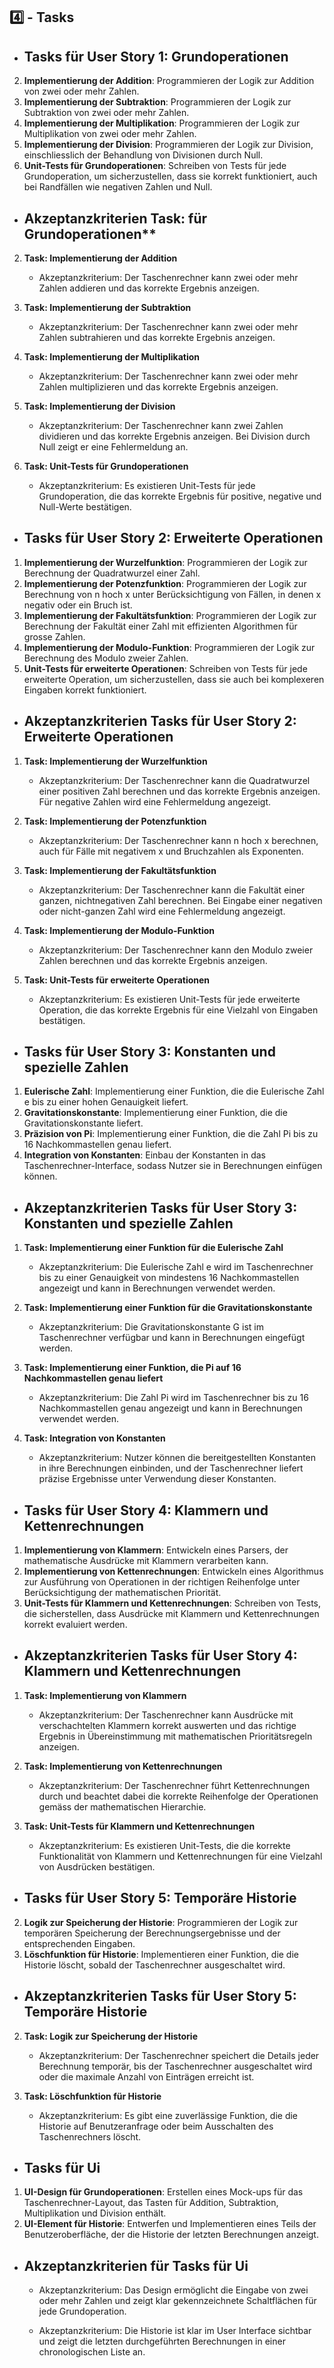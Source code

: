 ## 4️⃣ - Tasks
- ## Tasks für User Story 1: Grundoperationen


2. **Implementierung der Addition**: Programmieren der Logik zur Addition von zwei oder mehr Zahlen.
3. **Implementierung der Subtraktion**: Programmieren der Logik zur Subtraktion von zwei oder mehr Zahlen.
4. **Implementierung der Multiplikation**: Programmieren der Logik zur Multiplikation von zwei oder mehr Zahlen.
5. **Implementierung der Division**: Programmieren der Logik zur Division, einschliesslich der Behandlung von Divisionen durch Null.
6. **Unit-Tests für Grundoperationen**: Schreiben von Tests für jede Grundoperation, um sicherzustellen, dass sie korrekt funktioniert, auch bei Randfällen wie negativen Zahlen und Null.

- ## Akzeptanzkriterien Task: für Grundoperationen**
    
2. **Task: Implementierung der Addition**
    
    - Akzeptanzkriterium: Der Taschenrechner kann zwei oder mehr Zahlen addieren und das korrekte Ergebnis anzeigen.
3. **Task: Implementierung der Subtraktion**
    
    - Akzeptanzkriterium: Der Taschenrechner kann zwei oder mehr Zahlen subtrahieren und das korrekte Ergebnis anzeigen.
4. **Task: Implementierung der Multiplikation**
    
    - Akzeptanzkriterium: Der Taschenrechner kann zwei oder mehr Zahlen multiplizieren und das korrekte Ergebnis anzeigen.
5. **Task: Implementierung der Division**
    
    - Akzeptanzkriterium: Der Taschenrechner kann zwei Zahlen dividieren und das korrekte Ergebnis anzeigen. Bei Division durch Null zeigt er eine Fehlermeldung an.
6. **Task: Unit-Tests für Grundoperationen**
    
    - Akzeptanzkriterium: Es existieren Unit-Tests für jede Grundoperation, die das korrekte Ergebnis für positive, negative und Null-Werte bestätigen.
- ## Tasks für User Story 2: Erweiterte Operationen

1. **Implementierung der Wurzelfunktion**: Programmieren der Logik zur Berechnung der Quadratwurzel einer Zahl.
2. **Implementierung der Potenzfunktion**: Programmieren der Logik zur Berechnung von n hoch x unter Berücksichtigung von Fällen, in denen x negativ oder ein Bruch ist.
3. **Implementierung der Fakultätsfunktion**: Programmieren der Logik zur Berechnung der Fakultät einer Zahl mit effizienten Algorithmen für grosse Zahlen.
4. **Implementierung der Modulo-Funktion**: Programmieren der Logik zur Berechnung des Modulo zweier Zahlen.
5. **Unit-Tests für erweiterte Operationen**: Schreiben von Tests für jede erweiterte Operation, um sicherzustellen, dass sie auch bei komplexeren Eingaben korrekt funktioniert.

- ## Akzeptanzkriterien Tasks für User Story 2: Erweiterte Operationen
1. **Task: Implementierung der Wurzelfunktion**
    
    - Akzeptanzkriterium: Der Taschenrechner kann die Quadratwurzel einer positiven Zahl berechnen und das korrekte Ergebnis anzeigen. Für negative Zahlen wird eine Fehlermeldung angezeigt.
2. **Task: Implementierung der Potenzfunktion**
    
    - Akzeptanzkriterium: Der Taschenrechner kann n hoch x berechnen, auch für Fälle mit negativem x und Bruchzahlen als Exponenten.
3. **Task: Implementierung der Fakultätsfunktion**
    
    - Akzeptanzkriterium: Der Taschenrechner kann die Fakultät einer ganzen, nichtnegativen Zahl berechnen. Bei Eingabe einer negativen oder nicht-ganzen Zahl wird eine Fehlermeldung angezeigt.
4. **Task: Implementierung der Modulo-Funktion**
    
    - Akzeptanzkriterium: Der Taschenrechner kann den Modulo zweier Zahlen berechnen und das korrekte Ergebnis anzeigen.
5. **Task: Unit-Tests für erweiterte Operationen**
    
    - Akzeptanzkriterium: Es existieren Unit-Tests für jede erweiterte Operation, die das korrekte Ergebnis für eine Vielzahl von Eingaben bestätigen.

- ## Tasks für User Story 3: Konstanten und spezielle Zahlen

1. **Eulerische Zahl**: Implementierung einer Funktion, die die Eulerische Zahl e bis zu einer hohen Genauigkeit liefert.
2. **Gravitationskonstante**: Implementierung einer Funktion, die die Gravitationskonstante liefert.
4. **Präzision von Pi**: Implementierung einer Funktion, die die Zahl Pi  bis zu 16 Nachkommastellen genau liefert.
5. **Integration von Konstanten**: Einbau der Konstanten in das Taschenrechner-Interface, sodass Nutzer sie in Berechnungen einfügen können.

- ## Akzeptanzkriterien Tasks für User Story 3: Konstanten und spezielle Zahlen

1. **Task: Implementierung einer Funktion für die Eulerische Zahl**
    
    - Akzeptanzkriterium: Die Eulerische Zahl e wird im Taschenrechner bis zu einer Genauigkeit von mindestens 16 Nachkommastellen angezeigt und kann in Berechnungen verwendet werden.
2. **Task: Implementierung einer Funktion für die Gravitationskonstante**
    
    - Akzeptanzkriterium: Die Gravitationskonstante G ist im Taschenrechner verfügbar und kann in Berechnungen eingefügt werden.
3. **Task: Implementierung einer Funktion, die Pi auf 16 Nachkommastellen genau liefert**
    
    - Akzeptanzkriterium: Die Zahl Pi wird im Taschenrechner bis zu 16 Nachkommastellen genau angezeigt und kann in Berechnungen verwendet werden.
4. **Task: Integration von Konstanten**
    
    - Akzeptanzkriterium: Nutzer können die bereitgestellten Konstanten in ihre Berechnungen einbinden, und der Taschenrechner liefert präzise Ergebnisse unter Verwendung dieser Konstanten.

- ## Tasks für User Story 4: Klammern und Kettenrechnungen

1. **Implementierung von Klammern**: Entwickeln eines Parsers, der mathematische Ausdrücke mit Klammern verarbeiten kann.
2. **Implementierung von Kettenrechnungen**: Entwickeln eines Algorithmus zur Ausführung von Operationen in der richtigen Reihenfolge unter Berücksichtigung der mathematischen Priorität.
3. **Unit-Tests für Klammern und Kettenrechnungen**: Schreiben von Tests, die sicherstellen, dass Ausdrücke mit Klammern und Kettenrechnungen korrekt evaluiert werden.

- ## Akzeptanzkriterien Tasks für User Story 4: Klammern und Kettenrechnungen

1. **Task: Implementierung von Klammern**
    
    - Akzeptanzkriterium: Der Taschenrechner kann Ausdrücke mit verschachtelten Klammern korrekt auswerten und das richtige Ergebnis in Übereinstimmung mit mathematischen Prioritätsregeln anzeigen.
2. **Task: Implementierung von Kettenrechnungen**
    
    - Akzeptanzkriterium: Der Taschenrechner führt Kettenrechnungen durch und beachtet dabei die korrekte Reihenfolge der Operationen gemäss der mathematischen Hierarchie.
3. **Task: Unit-Tests für Klammern und Kettenrechnungen**
    
    - Akzeptanzkriterium: Es existieren Unit-Tests, die die korrekte Funktionalität von Klammern und Kettenrechnungen für eine Vielzahl von Ausdrücken bestätigen.

- ## Tasks für User Story 5: Temporäre Historie


2. **Logik zur Speicherung der Historie**: Programmieren der Logik zur temporären Speicherung der Berechnungsergebnisse und der entsprechenden Eingaben.
3. **Löschfunktion für Historie**: Implementieren einer Funktion, die die Historie löscht, sobald der Taschenrechner ausgeschaltet wird.

- ## Akzeptanzkriterien Tasks für User Story 5: Temporäre Historie


2. **Task: Logik zur Speicherung der Historie**
    
    - Akzeptanzkriterium: Der Taschenrechner speichert die Details jeder Berechnung temporär, bis der Taschenrechner ausgeschaltet wird oder die maximale Anzahl von Einträgen erreicht ist.
3. **Task: Löschfunktion für Historie**
    
    - Akzeptanzkriterium: Es gibt eine zuverlässige Funktion, die die Historie auf Benutzeranfrage oder beim Ausschalten des Taschenrechners löscht.

- ## Tasks für Ui
1. **UI-Design für Grundoperationen**: Erstellen eines Mock-ups für das Taschenrechner-Layout, das Tasten für Addition, Subtraktion, Multiplikation und Division enthält.
2. **UI-Element für Historie**: Entwerfen und Implementieren eines Teils der Benutzeroberfläche, der die Historie der letzten Berechnungen anzeigt.

- ## Akzeptanzkriterien für Tasks für Ui

    - Akzeptanzkriterium: Das Design ermöglicht die Eingabe von zwei oder mehr Zahlen und zeigt klar gekennzeichnete Schaltflächen für jede Grundoperation.
      
    - Akzeptanzkriterium: Die Historie ist klar im User Interface sichtbar und zeigt die letzten durchgeführten Berechnungen in einer chronologischen Liste an.
